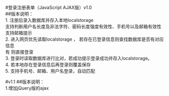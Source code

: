 #登录注册表单（JavaScript AJAX版）v1.0  
##版本说明：  
    1. 注册后录入数据库并存入本地localstorage  
       支持判断用户名长度及非法字符、密码长度强度有效性、手机号以及邮箱有效性  
       支持邮箱提示  
    2. 进入网页优先读取localstorage ， 若存在已登录信息则查找数据库是否有对应信息  
       有 则直接登录  
    3. 登录时读取数据库进行比对，若成功提示登录成功并存入localstorage。    
    4. 若本地存在登录信息后再登录则覆盖保存      
    5. 支持手机号、邮箱、用户名登录，自动匹配    

#v1.1 
##版本说明：  
​    1.增加jQuery版的ajax